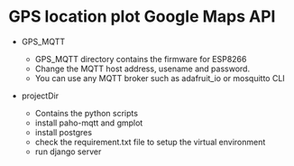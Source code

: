 # GPS location plot Google Maps API

- GPS_MQTT 
    - GPS_MQTT directory contains the firmware for ESP8266
    - Change the MQTT host address, usename and password.
    - You can use any MQTT broker such as adafruit_io or mosquitto CLI

- projectDir
    - Contains the python scripts 
    - install paho-mqtt and gmplot
    - install postgres 
    - check the requirement.txt file to setup the virtual environment
    - run django server
